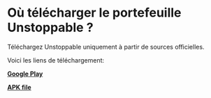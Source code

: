 # Où télécharger le portefeuille Unstoppable ?

Téléchargez Unstoppable uniquement à partir de sources officielles.

Voici les liens de téléchargement:

[**Google Play**](https://play.google.com/store/apps/details?id=io.horizontalsystems.bankwallet)

[**APK file**](https://github.com/horizontalsystems/unstoppable-wallet-android/releases)
